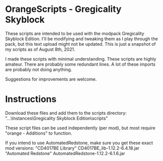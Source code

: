 # OrangeScripts - Gregicality Skyblock #

These scripts are intended to be used with the modpack Gregicality Skyblock Edition.
I'll be modifying and tweaking them as I play through the pack, but this text upload might not be updated.
This is just a snapshot of my scripts as of August 8th, 2021.

I made these scripts with minimal understanding. These scripts are highly amateur.
There are probably some redundant lines.
A lot of these imports are probably not doing anything.

Suggestions for improvements are welcome.

# Instructions #

Download these files and add them to the scripts directory: 
"...\Instances\Gregicality Skyblock Edition\scripts"

These script files can be used independently (per mod), but most require "orange - Additions" to function.

If you intend to use AutomatedRedstone, make sure you get these exact mod versions:
  "CD4017BE Library"    CD4017BE_lib-1.12.2-6.4.18.jar
  "Automated Redstone"  AutomatedRedstone-1.12.2-6.1.6.jar
